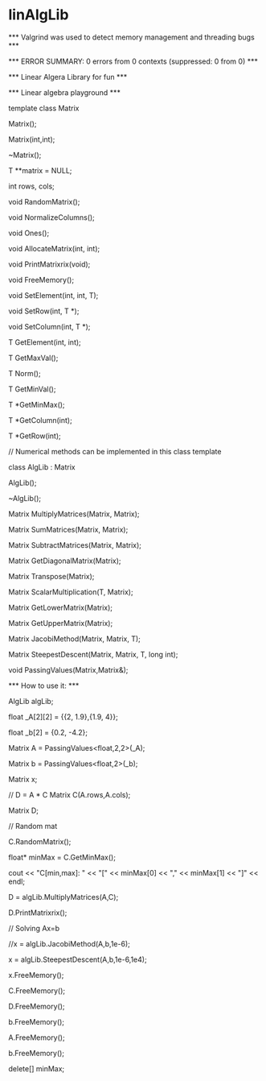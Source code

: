 # linAlgLib

*** Valgrind was used to detect memory management and threading bugs ***

*** ERROR SUMMARY: 0 errors from 0 contexts (suppressed: 0 from 0) ***

*** Linear Algera Library for fun ***
 
*** Linear algebra playground ***


template <class T>
class Matrix

Matrix();

Matrix(int,int);

~Matrix();

T **matrix = NULL;

int rows, cols;

void RandomMatrix();

void NormalizeColumns();

void Ones();

void AllocateMatrix(int, int);

void PrintMatrixrix(void);

void FreeMemory();

void SetElement(int, int, T);

void SetRow(int, T *);

void SetColumn(int, T *);

T GetElement(int, int);

T GetMaxVal();

T Norm();

T GetMinVal();

T *GetMinMax();

T *GetColumn(int);

T *GetRow(int);


// Numerical methods can be implemented in this class
template <class T>

class AlgLib : Matrix<T>

AlgLib();

~AlgLib();

Matrix<T> MultiplyMatrices(Matrix<T>, Matrix<T>);

Matrix<T> SumMatrices(Matrix<T>, Matrix<T>);

Matrix<T> SubtractMatrices(Matrix<T>, Matrix<T>);

Matrix<T> GetDiagonalMatrix(Matrix<T>);

Matrix<T> Transpose(Matrix<T>);

Matrix<T> ScalarMultiplication(T, Matrix<T>);    

Matrix<T> GetLowerMatrix(Matrix<T>);

Matrix<T> GetUpperMatrix(Matrix<T>);

Matrix<T> JacobiMethod(Matrix<T>, Matrix<T>, T);

Matrix<T> SteepestDescent(Matrix<T>, Matrix<T>, T, long int);

void PassingValues(Matrix<T>,Matrix<T>&);


*** How to use it: ***

AlgLib<float> algLib;        

float _A[2][2] = {{2, 1.9},{1.9, 4}};

float _b[2] = {0.2, -4.2};

Matrix<float> A = PassingValues<float,2,2>(_A);    

Matrix<float> b = PassingValues<float,2>(_b);

Matrix<float> x;
    
// D = A * C
Matrix<float> C(A.rows,A.cols);

Matrix<float> D;

// Random mat

C.RandomMatrix(); 

float* minMax = C.GetMinMax();

cout << "C[min,max]: " << "[" << minMax[0] << "," << minMax[1] << "]" << endl;

D = algLib.MultiplyMatrices(A,C);

D.PrintMatrixrix();

// Solving Ax=b

//x = algLib.JacobiMethod(A,b,1e-6);

x = algLib.SteepestDescent(A,b,1e-6,1e4);

x.FreeMemory();

C.FreeMemory();

D.FreeMemory();

b.FreeMemory();

A.FreeMemory();

b.FreeMemory();    

delete[] minMax;
